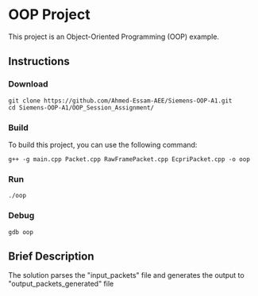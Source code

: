 # OOP Project

This project is an Object-Oriented Programming (OOP) example.


## Instructions


### Download


```shell
git clone https://github.com/Ahmed-Essam-AEE/Siemens-OOP-A1.git
cd Siemens-OOP-A1/OOP_Session_Assignment/
```

### Build

To build this project, you can use the following command:

```shell
g++ -g main.cpp Packet.cpp RawFramePacket.cpp EcpriPacket.cpp -o oop
```
### Run
```shell
./oop
```
### Debug
```shell
gdb oop
```
## Brief Description

The solution parses the "input_packets" file and generates the output to "output_packets_generated" file
